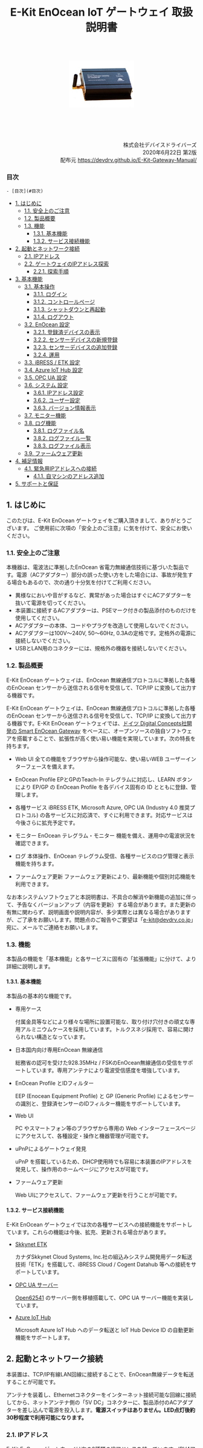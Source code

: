 <br/>
<br/>
<br/>
<br/>
<br/>
<br/>
<div style="text-align: center;">
<h1> E-Kit EnOcean IoT ゲートウェイ 取扱説明書</h1>
<br/>
<br/>
<br/>
<img src="img/eogw.jpg" alt="E-Kit EnOcean IoT ゲートウェイ" />
<br/>
<br/>
<br/>
</div>
<br/>
<br/>
<br/>
<div style="text-align: right;">
株式会社デバイスドライバーズ<br/>
2020年6月22日 第2版<br/>
配布元 <a href="https://devdrv.github.io/E-Kit-Gateway-Manual/">
https://devdrv.github.io/E-Kit-Gateway-Manual/</a>
</div>

<div style="page-break-before:always"></div>

### 目次

<!-- TOC -->

	- [目次](#目次)
- [1. はじめに](#1-はじめに)
	- [1.1. 安全上のご注意](#11-安全上のご注意)
	- [1.2. 製品概要](#12-製品概要)
	- [1.3. 機能](#13-機能)
		- [1.3.1. 基本機能](#131-基本機能)
		- [1.3.2. サービス接続機能](#132-サービス接続機能)
- [2. 起動とネットワーク接続](#2-起動とネットワーク接続)
	- [2.1. IPアドレス](#21-ipアドレス)
	- [2.2. ゲートウェイのIPアドレス探索](#22-ゲートウェイのipアドレス探索)
		- [2.2.1. 探索手順](#221-探索手順)
- [3. 基本機能](#3-基本機能)
	- [3.1. 基本操作](#31-基本操作)
		- [3.1.1. ログイン](#311-ログイン)
		- [3.1.2. コントロールページ](#312-コントロールページ)
		- [3.1.3. シャットダウンと再起動](#313-シャットダウンと再起動)
		- [3.1.4. ログアウト](#314-ログアウト)
	- [3.2. EnOcean 設定](#32-enocean-設定)
		- [3.2.1. 登録済デバイスの表示](#321-登録済デバイスの表示)
		- [3.2.2. センサーデバイスの新規登録](#322-センサーデバイスの新規登録)
		- [3.2.3. センサーデバイスの追加登録](#323-センサーデバイスの追加登録)
		- [3.2.4. 運用](#324-運用)
	- [3.3. iBRESS / ETK 設定](#33-ibress--etk-設定)
	- [3.4. Azure IoT Hub 設定](#34-azure-iot-hub-設定)
	- [3.5. OPC UA 設定](#35-opc-ua-設定)
	- [3.6. システム 設定](#36-システム-設定)
		- [3.6.1. IPアドレス設定](#361-ipアドレス設定)
		- [3.6.2. ユーザー設定](#362-ユーザー設定)
		- [3.6.3. バージョン情報表示](#363-バージョン情報表示)
	- [3.7. モニター機能](#37-モニター機能)
	- [3.8. ログ機能](#38-ログ機能)
		- [3.8.1. ログファイル名](#381-ログファイル名)
		- [3.8.2. ログファイル一覧](#382-ログファイル一覧)
		- [3.8.3. ログファイル表示](#383-ログファイル表示)
	- [3.9. ファームウェア更新](#39-ファームウェア更新)
- [4. 補足情報](#4-補足情報)
	- [4.1. 緊急用IPアドレスへの接続](#41-緊急用ipアドレスへの接続)
		- [4.1.1. 自マシンのアドレス追加](#411-自マシンのアドレス追加)
- [5. サポートと保証](#5-サポートと保証)

<!-- /TOC -->

<div style="page-break-before:always"></div>

## 1. はじめに

このたびは、E-Kit EnOcean ゲートウェイをご購入頂きまして、ありがとうございます。
ご使用前に次項の「安全上のご注意」に気を付けて、安全にお使いください。

### 1.1. 安全上のご注意

本機器は、電波法に準拠したEnOcean 省電力無線通信技術に基づいた製品です。電源（ACアダプター）部分の誤った使い方をした場合には、事故が発生する場合もあるので、次の通り十分気を付けてご利用ください。
- 異様なにおいや音がするなど、異常があった場合はすぐにACアダプターを抜いて電源を切ってください。
- 本装置に接続するACアダプターは、PSEマーク付きの製品添付のものだけを使用してください。
- ACアダプターの本体、コードやプラグを改造して使用しないでください。
- ACアダプターは100V～240V, 50～60Hz, 0.3Aの定格です。定格外の電源に接続しないでください。
- USBとLAN用のコネクターには、規格外の機器を接続しないでください。

### 1.2. 製品概要

E-Kit EnOcean ゲートウェイは、EnOcean 無線通信プロトコルに準拠した各種のEnOcean センサーから送信される信号を受信して、TCP/IP に変換して出力する機器です。

E-Kit EnOcean ゲートウェイは、EnOcean 無線通信プロトコルに準拠した各種のEnOcean センサーから送信される信号を受信して、TCP/IP に変換して出力する機器です。E-Kit EnOcean ゲートウェイでは、[ドイツ Digital Concepts社開発の Smart EnOcean Gateway](http://enocean-gateway.eu/en/product/)  をベースに、オープンソースの独自ソフトウェアを搭載することで、拡張性が高く使い易い機能を実現しています。次の特長を持ちます。

- Web UI
	全ての機能をブラウザから操作可能な、使い易いWEB ユーザーインターフェースを備えます。

- EnOcean Profile 
	EPとGPのTeach-In テレグラムに対応し、LEARN ボタンにより EP/GP の EnOcean Profile を各デバイス固有の ID とともに登録、管理します。

- 各種サービス
	iBRESS ETK, Microsoft Azure, OPC UA (Industry 4.0 推奨プロトコル) の各サービスに対応済で、すぐに利用できます。対応サービスは今後さらに拡充予定です。

- モニター
	EnOcean テレグラム・モニター 機能を備え、運用中の電波状況を確認できます。

- ログ
	本体操作、EnOcean テレグラム受信、各種サービスのログ管理と表示機能を持ちます。

- ファームウェア更新
	ファームウェア更新により、最新機能や個別対応機能を利用できます。

なお本システムソフトウェアと本説明書は、不具合の解消や新機能の追加に伴って、予告なくバージョンアップ（内容を更新）する場合があります。また更新の有無に関わらず、説明画面や説明内容が、多少実際とは異なる場合がありますが、ご了承をお願いします。問題点のご報告やご要望は「e-kit@devdrv.co.jp」宛に、メールでご連絡をお願いします。

### 1.3. 機能

本製品の機能を「基本機能」と各サービスに固有の「拡張機能」に分けて、より詳細に説明します。

#### 1.3.1. 基本機能

本製品の基本的な機能です。

- 専用ケース

    付属金具等などにより様々な場所に設置可能な、取り付け穴付きの頑丈な専用アルミニウムケースを採用しています。トルクスネジ採用で、容易に開けられない構造となっています。

- 日本国内向け専用EnOcean 無線通信

    総務省の認可を受けた928.35MHz / FSKのEnOcean無線通信の受信をサポートしています。専用アンテナにより電波受信感度を増強しています。

- EnOcean Profile とIDフィルター

    EEP (Enocean Equipment Profile) と GP (Generic Profile)  によるセンサーの識別と、登録済センサーのIDフィルター機能をサポートしています。

- Web UI

    PC やスマートフォン等のブラウザから専用の Web インターフェースページにアクセスして、各種設定・操作と機器管理が可能です。

- uPnPによるゲートウェイ発見

    uPnP を搭載しているため、DHCP使用時でも容易に本装置のIPアドレスを発見して、操作用のホームページにアクセスが可能です。 

- ファームウェア更新

    Web UIにアクセスして、ファームウェア更新を行うことが可能です。

#### 1.3.2. サービス接続機能

E-Kit EnOcean ゲートウェイでは次の各種サービスへの接続機能をサポートしています。これらの機能は今後、拡充、更新される場合があります。

- [Skkynet ETK](https://skkynet.com/etk/)

    カナダSkkynet Cloud Systems, Inc.社の組込みシステム開発用データ転送技術「ETK」を搭載して、iBRESS Cloud / Cogent Datahub 等への接続をサポートしています。

- [OPC UA サーバー](https://opcfoundation.org/about/opc-technologies/opc-ua/)

    [Open62541](https://open62541.org/) のサーバー側を移植搭載して、OPC UA サーバー機能を実装しています。

- [Azure IoT Hub](https://azure.microsoft.com/services/iot-hub/)

    Microsoft Azure IoT Hub へのデータ転送と IoT Hub Device ID の自動更新機能をサポートします。

## 2. 起動とネットワーク接続

本装置は、TCP/IP有線LAN回線に接続することで、EnOcean無線データを転送することが可能です。

アンテナを装着し、Ethernetコネクターをインターネット接続可能な回線に接続してから、ネットアンテナ側の「5V DC」コネクターに、製品添付のACアダプターを差し込んで電源を投入します。**電源スイッチはありません。LED点灯後約30秒程度で利用可能になります。**

### 2.1. IPアドレス

E-Kit EnOcean ゲートウェイは次の2種類のIPアドレスを持っています。IPV4アドレスだけを扱い、IPV6アドレスは使用しません。

- 通常運用IPアドレス

    通用運用時のIPアドレスは、「システム設定ページ」の設定により、DHCP（デフォルト）と固定IPアドレスを選択して設定可能です。

- 緊急IPアドレス

    192.168.249.249 (サブネット マスク255.255.255.0＝24ビット) の固定IPアドレスを持っています。トラブル発生時、または緊急時に接続するためのアドレスなので変更できません。

以降はWebブラウザからE-Kit EnOcean ゲートウェイに接続するための手順について説明します。

- DHCPが利用可能な場合

接続するネットワーク環境でDHCPを用意している場合は、 ゲートウェイをネットワークに接続するための設定は必要ありません。次項の「ゲートウェイのIPアドレス探索」の説明に従ってゲートウェイのアドレスを発見後、Webページにアクセスしてください。

- DHCPが利用できない場合

接続するネットワーク環境でDHCPが利用できない場合、 ゲートウェイを固定IPアドレスに設定して使用します。ゲートウェイのデフォルト設定がDHCPになっているため、一度DHCP環境でゲートウェイに接続、ログインしてシステム設定のIPアドレスを設定する必要があります。ゲートウェイが接続するネットワーク環境でDHCPが利用できない場合は、緊急用IPアドレスに接続して設定する方法があります。詳細手順は「補足情報」 4.1 項「緊急用IPアドレスへの接続」を参照してください。

### 2.2. ゲートウェイのIPアドレス探索

ブラウザで E-Kit EnOcean ゲートウェイにアクセスする場合、接続先のアドレスを指定する必要があります。

なおDHCPを使用せず、固定IPを設定している場合でも、同様の手順でゲートウェイのIPアドレスを確認することが可能です。
 
#### 2.2.1. 探索手順

uPnPに対応したWindows搭載PCを使用した、IPアドレスの探索手順を示します。探索する場合は、最初にWindows PCをE-Kit EnOcean ゲートウェイと同じサブネットのネットワークに接続して、次の方法で確認します。

- コンピューターの「ネットワーク」を開きます。

- 画面中央部にある「ネットワークインフラストラクチャ」のカテゴリにある「Linux Internet Gateway Device」のアイコンを開きます。このアイコンが表示されるには、ゲートウェイの電源投入後約30秒程度かかります。

<div style="text-align: center;">
<img src="img/linux-devP0.png" alt="ネットワークの表示" width="50%"/><br/>
画面　「ネットワークの表示」
</div>

- 開いたプロパティ画面の一番下に表示されたIPアドレスが接続先のゲートウェイのIPアドレスなので、ブラウザの接続先にコピーして接続します。

<div style="text-align: center;">
<img src="img/igdP.png" alt="ネットワークデバイス" width="50%"/><br/>
画面　ネットワークデバイス
</div>

## 3. 基本機能

E-Kit EnOcean ゲートウェイは、Webブラウザを使用して「ゲートウェイ コントロール」と呼ぶ、ゲートウェイが用意するホームページにアクセスして操作します。
この章では、ゲートウェイ コントローラーを使用して操作できる機能を解説します。

### 3.1. 基本操作

ログイン、ログアウトとシャットダウンなどの基本的な操作を説明します。

#### 3.1.1. ログイン

初めてコントロールページにアクセスする場合は、ログイン画面が表示されるので、Usernameに「admin」、Passwordに「admin」を入力後「Login」をクリックして接続します。

ログイン状態は、ログアウトするかブラウザを閉じるまでの間、継続します。UsernameとPasswordはログイン後に設定可能となる「システム設定」ページで変更することができます。

<div style="text-align: center;">
<img src="img/Login.png" alt="Gateway ログイン" width="50%"/><br/>
画面　Gateway ログイン
</div>

#### 3.1.2. コントロールページ

ログインに成功すると、次の様なメイン操作画面の「コントロールページ」が表示されます。E-Kit EnOcean ゲートウェイの基本操作は、このページで行います。次のコントロールページの各項目の役割を説明します。

<div style="text-align: center;">
<img src="img/C000.png" alt="コントロールページ" width="65%"/><br/>
画面　コントロールページ
</div>

#### 3.1.3. シャットダウンと再起動

コントロールページの「システム」グループのラジオボタンを選択して「停止」または「再起動」を設定後、「実行」ボタンのクリックでシステム全体がシャットダウン、または再起動します。シャットダウン後もアンテナ横の青色LEDは点灯したままです。電源が切れたかどうかは、LANケーブルコネクタのLEDが消灯したことで判断します。電源ボタンはありません。電源断後の再起動時は、ACアダプターのケーブルを抜き差ししてください。

<div style="text-align: center;">
<img src="img/C0.png" alt="シャットダウン、再起動とログアウト" width="65%"/><br/>
画面　シャットダウン、再起動とログアウト
</div>

#### 3.1.4. ログアウト

コントローラーページの「ログアウト」リンクをクリックすることで、すぐにログアウトしてログイン画面に遷移します。
ログアウトしても、各種ゲートウェイ機能は動作したままです。

### 3.2. EnOcean 設定

E-Kit EnOcean ゲートウェイは、次のEnOcean動作モードに対応した、EnOceanセンサーの受信機能を提供します。
EnOcean受信動作モードの設定は、「EnOcean動作モード」ラジオボタン選択後、「動作モード」のラジオボタンを選択して、「実行」ボタンをクリックして確定します。

<div style="text-align: center;">
<img src="img/C1.png" alt="EnOcean 動作モード設定" width="65%"/><br/>
画面　EnOcean 動作モード設定
</div>

- モニター

	センサー登録の有無に関わらず、すべてのセンサーからのデータを受信して受信状況を電波強度とともに表示します。ゲートウェイとしてのデータの転送は行いません。この機能は主に、環境やセンサーデバイスの動作テストとして利用することを想定しています。

- 新規登録

	このモードで動作中は、現在の全センサーの登録情報を破棄して、センサーの LEARN ボタン押下による「Teach In」テレグラムを受信して、テレグラム フィルターに追加登録を行います。

- 追加登録

	各センサーの LEARN ボタン押下による「Teach In」テレグラムを受信して、テレグラム フィルターに追加登録を行います。RPSテレグラムを使用するロッカースイッチには LEARN ボタンが無いため、いずれかのボタン動作で登録が完了します。

- 運用

	ゲートウェイに登録済のセンサーやスイッチデバイスからのデータを受信してゲートウェイ転送する、通常運用時の動作モードです。電源投入後はこのモードで動作しています。

#### 3.2.1. 登録済デバイスの表示

E-Kit EnOcean ゲートウェイに登録されたEnOceanデバイス（各種センサーとスイッチ類）は登録済デバイスとして、コントローラーページに次の様に表示されます。

- ID

	ID はEnOceanデバイス固有のIDです。各通信デバイス製造時に割り当て済で、変更不可なためセンサーデバイスを識別するために使用します。

- EEP/GP

	EEP/GP フィールドには、各デバイスと送受信するテレグラムの内容を詳細に示す、EP(EnOcean Equipment Profile) と GP (Generic Profile)のいずれかが設定されます。「A5-04-01」の様に6桁の16進数で表示されるのがEEPで、英小文字を含むものがGPです。ともに [EnOcean Alliance](https://www.enocean-alliance.org/specifications/)で管理されています。

	EEPでは各EEPで定義されている「Shortcut Name」をポイント名としてそのまま使用します。GPには「Shortcut Name」や表示のための番号が規定されていないため、E-Kit EnOcean ゲートウェイ独自の割り当て文字を使用しています。	いずれも、重なった場合には「1～999」の数字を末尾に追加して割り当てます。登録可能なセンサーデバイス最大数は、デバイスIDフィルター登録上限の最大100台です。

- Desc.
	各プロファイルで割り当てられたセンサー（デバイス）の英語名称です。そのデバイスの機能を表示します。

- Point-1～
	「Point-1～Point-9」は各デバイスが持っているデータポイント名です。登録時に自動的に割り付けられます。一般に各センサーは複数のデータポイントを持ちます。

	転送先のサービス種類や設定にも依存しますが、このポイント名とドメイン名を組合せた値が、ゲートウェイ転送時のポイント名（データノード名、デバイスID）として使用されます。

<div style="text-align: center;">
<img src="img/C2.png" alt="登録済デバイス表示" width="75%"/><br/>
画面　EnOcean 登録済デバイス表示
</div>

#### 3.2.2. センサーデバイスの新規登録

「新規登録」モードを実行すると、既存のセンサー登録設定を削除して、新規センサーの登録を開始します。このモードで動作中に登録するセンサーの「LEARN」ボタンを押して、センサーを登録してください。
「運用」モードに切り替えることで、「登録」モードを終了します。
**この「新規登録」モードの実行により、確認無しで登録済の全センサーの情報が削除されます。**ご注意ください。

#### 3.2.3. センサーデバイスの追加登録

「追加登録」モードを実行すると、センサーの追加登録を開始します。このモードで動作中に登録するセンサーの「LEARN」ボタンを押して、センサーを登録してください。「運用」モードに切り替えることで、「登録」モードを終了します。

#### 3.2.4. 運用

登録済センサーのデータを受信します。ゲートウェイ起動時はこのモードで動作しています。

登録済のセンサーからのデータだけを受信して、ゲートウェイ機能としてETK、あるいはOPC UAサーバーとしてデータ転送します。データ受信は、EnOcean無線通信のテレグラムフィルター機能を使用して、登録デバイスのデータだけを取り込みます。EnOcean 通信機器が多い環境でも受信データのバッファーオーバーフローによるデータの取りこぼしがありません。

### 3.3. iBRESS / ETK 設定

- iBRESS ETK 接続

	ラジオボタンの「iBRESS ETK」選択後、iBRESS ETK設定項目（Host, Data Domain, 組織ID / User Name, Password）を入力して、「実行」ボタンをクリックします。3秒程度でETKが新しく設定したパラメーターに従って再起動します。ゲートウェイの起動時は最後に設定した内容に従ってETKが自動起動します。以下に入力例を示します。

<div style="text-align: center;">
<img src="img/C3.png" alt="iBRESS ETK 設定" width="65%"/><br/>
画面　iBRESS ETK 設定
</div>

- DataHub ローカル接続

	iBRESS ETKの設定で「組織ID」/「User name」,「Password」を設定せずに「空」とした場合には、SSHとWebSocketを使用しない、DataHub 用のオープンな接続モードで動作します。DataHubにローカル接続する場合はこの設定を使用します。

**なお設定内容が間違っている場合、あるいは設定完了時に接続先のiBRESSサーバーに接続できない場合には、通信プログラムのETKが起動しないので、注意してください。**

### 3.4. Azure IoT Hub 設定

機能選択ラジオボタンの「Microsoft Azure」をクリックして、Microsoft Azure IoT Hub の設定を行います。基本的な設定は、接続する IoT Hub の **iothubowner** 権限を持つ **CS (Connection String)** だけです。Connection Stding は入力した最後の5文字だけが表示されます。

**Data Domain** の項目は、Azure IoT Hub には定義されていませんが **Device ID** のプレフィックスを指定します。これは運用上、データポイント名を他の ETK や OPC UA 接続サービスと同様にするための互換性を保つために使用します。プレフィックス（デバイスIDの前に付加する特定の文字列）が必要なければ、空のままとしておきます。その場合、ゲートウェイで自動付加したデータポイント名をそのまま **Device ID** として使用します。

 「実行」ボタンをクリックすると5秒程度で設定と IoT Hub の更新が完了し、接続プログラム (IoT Edge) が再起動します。この設定した内容は保存され、ゲートウェイの再起動時には設定した内容で、自動的に Azure IoT HUb 通信を開始します。

<div style="text-align: center;">
<img src="img/C4.png" alt="Azure IoT Hub 設定" width="65%"/><br/>
画面　Azure IoT Hub 設定
</div>

### 3.5. OPC UA 設定

機能選択ラジオボタンの「OPC UA」をクリックして、OPC UAサーバーの設定を行います。設定はサーバーのPort番号とデータDomain名だけです。「実行」ボタンをクリックして設定が完了し、OPC UAサーバーが再起動します。
この設定した内容は保存され、ゲートウェイの再起動時には設定した内容で、自動的にOPC UAサーバーを開始します。

<div style="text-align: center;">
<img src="img/C5.png" alt="OPC UAサーバー設定" width="65%"/><br/>
画面　OPC UAサーバー設定
</div>

### 3.6. システム 設定

コントローラーページの「システム設定」のリンクをクリックすると、次の様な「システム設定」ページに移動します。以下にシステム設定ページの各設定項目を示します。


<div style="text-align: center;">
<img src="img/C5.png" alt="システム設定ページ" width="50%"/><br/>
画面　システム設定ページ
</div>

システム設定ページでは次の機能をサポートしています。

- IPアドレス確認と設定
- ユーザー設定
- バージョン情報表示

またこのページには、ファームウェア更新ページへの移行リンクがあります。各項目の設定について説明します。

#### 3.6.1. IPアドレス設定

E-Kit EnOcean ゲートウェイのIPアドレスを「自動（DHCP）」または「手動設定（固定IPアドレス）」のいずれかに設定します。手動設定の場合はさらに「IPアドレス」、「Net Mask」、「IP Gateway」、「DNS」、「ドメイン名」の設定を次の通り行います。各設定内容はすぐには設定されず、再起動後に有効になります。

- IPアドレス

	IPV4アドレスを設定します。

- Net Mask

	サブネット マスク(Subnet Mask)をマスクの上位ビット数または、「255.255.255.0」の様なIPアドレス形式で設定します。現在の設定状況はマスクの上位ビット数（「255.255.255.0」の場合は「24」など）を表示します。

- IP Gateway

	インターネットに接続するためのゲートウェイのIPアドレスを設定します。

- DNS1

	接続先の名前解決で使用する1台目のDNSのIPアドレスを設定します。

- DNS2

	接続先の名前解決で使用する2台目のDNSのIPアドレスを設定します。DNSはDNS1またはDNS2のいずれか、あるいは両方を設定してください。

- ドメイン名

	ローカルネット接続で使用するドメイン名を設定します。

IPアドレス設定時は設定項目ラジオボタンで「IPアドレス」を選択し、IPアドレスの種別を「自動（DHCP）」または「手動設定」のどちらかを選択します。「手動設定」時は各設定項目を入力します。この例ではNet Maskを「255.255.255.240」として設定していますが、上位28ビットをマスクするので「28」と入力しても同じです。入力設定後は「設定」ボタンをクリック後、再起動してください。

#### 3.6.2. ユーザー設定

E-Kit EnOcean ゲートウェイにログインするユーザー名、またはパスワードを変更する場合に設定します。ログイン用ユーザーは1種類だけが登録可能です。**パスワードを忘れてしまった場合に復帰する方法はないので、設定を変更する場合には、十分気を付けて運用してください。**

- ユーザー名

	新しいユーザー名を入力して設定します。

- パスワード

	新しいパスワードを入力して設定します。変更しない場合でも必ず入力してください。

- 確認入力

	パスワードの確認入力です。前項に入力したのと同じパスワードを再度入力してください。

ユーザー名の設定時はまずラジオボタンで「ユーザー名」を選択し、新たに設定する「ユーザー名」「パスワード」「確認入力」を入力後、「設定」ボタンをクリックします。ユーザーの設定変更は、その場ですぐに実行されるので、設定後は新しいユーザー設定で再度ログインする必要があります。

#### 3.6.3. バージョン情報表示

E-Kit EnOcean ゲートウェイ 搭載のシステムソフトウェア（ファームウェア）の名称とバージョンを表示します。

- Loader:  	アプリケーション・ブートローダー
- Web UI:  	Web UI 表示ソフトウェア
- EnOcean:  EnOcean 通信ソフトウェア
- ETK:  	ETK ソフトウェア
- AZURE:  	Microsoft Azure IoT Hub 接続ソフトウェア
- OPC UA:  	OPC UA サーバーソフトウェア

### 3.7. モニター機能

EnOcean テレグラムの受信状況を示すモニター機能には、次の２種類があります。

- 全テレグラムのモニター

- 操作対象テレグラムのモニター

全テレグラムのモニターは、EnOcean 動作モードを「モニター」に設定して「実行」することで動作します。 ゲートウェイ操作対象テレグラムのモニター機能は、コントローラーページの「ログ表示」のリンクをクリックすることで動作します。次に表示例を示します。モニターページで「取り消し」をクリックすることで終了します。

<div style="text-align: center;">
<img src="img/Mon.png" alt="操作対象テレグラムのモニター" width="65%"/><br/>
画面　操作対象テレグラムのモニター
</div>

### 3.8. ログ機能

コントローラーページの「ログファイル」のリンクをクリックすることで、EnOcean ゲートウェイの動作状況記録を管理、表示するログファイル設定ページに移動します。次の設定と操作が可能です。

- 記録したログファイルの内容表示とダウンロード

- ファイルに記録するログの対象設定

- 指定期間の過去ログファイルの削除

<div style="text-align: center;">
<img src="img/Log.png" alt="OPC UAサーバー設定" width="65%"/><br/>
画面　ログファイル設定ページ
</div>

#### 3.8.1. ログファイル名

各ログファイルは次の規則で名前付けられ、システムの再起動時または24時間毎に更新します。

```sh
mod-yyyymmdd-hhmmdd.log
```

- mod: 次のログ対象モジュールのいずれか

	- dpr: EnOcean 受信モジュール
	- gui: Webサーバー + Web GUIモジュール
	- etk: iBRESS / ETK 通信モジュール
	- azr: Azure IoT Edge V1 通信モジュール
	- opc: OPC UA サーバー通信モジュール

- yyyymmdd: ログ取得開始の西暦年月日

- hhmmdd: ログ取得開始時刻（時分秒）

#### 3.8.2. ログファイル一覧

取得したログファイルはモジュール別、日付順で一覧表示します。

<div style="text-align: center;">
<img src="img/LogOut.png" alt="ログファイル一覧表示（ファイル名クリックで内容表示）" width="65%"/><br/>
画面　ログファイル一覧表示（ファイル名クリックで内容表示）
</div>

#### 3.8.3. ログファイル表示

各ログファイルはファイル拡張子は *.log ですが、CSV形式で記録しています。ブラウザの表示画面で、そのままダウンロード可能です。

<div style="text-align: center;">
<img src="img/LogOut2.png" alt="ログファイル表示例" width="65%"/><br/>
画面　ログファイル表示例
</div>


### 3.9. ファームウェア更新

E-Kit EnOcean ゲートウェイ搭載のシステムソフトウェア（ファームウェア）は、機能向上や不具合の解消、新機能の追加のため、バージョンアップする場合があります。更新用ファームウェアは DDP 拡張子を持つ特殊な形式の圧縮ファイルで、ホームページまたはメールなどで配布します。

新しいファームウェアへの更新作業は、「システム設定ページ」の「ファームウェア更新」リンクをクリックして表示される「ファームウェア更新ページ」で行います。以降に、更新手順を示します。

<div style="text-align: center;">
<img src="img/S2.png" alt="ファームウェア更新リンク" width="65%"/><br/>
画面　ファームウェア更新リンク
</div>

- ファームウェア更新ページ

	ファームウェア更新リンクのクリックにより、次のファームウェア更新ページに移動するので、「参照」をクリックして入手したファームウェアを選択するファイルダイアログを開きます。
 
<div style="text-align: center;">
<img src="img/F1.png" alt="ファームウェア更新ページ" width="65%"/><br/>
画面　ファームウェア更新ページ
</div>

- アップロードするファイルの選択

	次の「アップロードするファイルの選択」ダイアログが開くので、ファイラーを操作して入力した更新用ファームウェアファイルを選択し「開く」をクリックします。下記画面の例は「C:\TEMP\ekitgw-000000.ddp」というファイルを選択しています。

<div style="text-align: center;">
<img src="img/D1.png" alt="ファイルの選択ダイアログ" width="65%"/><br/>
画面　ファイルの選択ダイアログ
</div>

- アップロード送信

	更新メニューに選択したファイル名が表示されるので確認して、「送信」ボタンをクリックしてアップロード転送します。
 
<div style="text-align: center;">
<img src="img/F2.png" alt="更新ファイル確認" width="65%"/><br/>
画面　更新ファイル確認
</div>

- 更新完了

	通常は１～2秒程度で更新が完了するので、「確認」ボタンをクリックして「コントローラーページ」に移動し、再起動して下さい。
 
<div style="text-align: center;">
<img src="img/F3.png" alt="更新完了" width="65%"/><br/>
画面　ファームウェア更新完了
</div>

## 4. 補足情報

### 4.1. 緊急用IPアドレスへの接続

ゲートウェイの緊急用固定IPアドレス、192.168.249.249 (サブネットマスク255.255.255.0＝24ビット) に接続する方法を示します。通常の環境では、この緊急用IPアドレスに接続できないので、ここでは、操作しているWindows PC（自マシン）に192.168.249.0/24のサブネットのIPアドレスを追加する手順を紹介します。

192.168.249.0/24サブネットに接続する設定変更が可能であれば、LinuxやMacintoshなど、Windows以外のマシンを使用してアクセスすることも可能です。また、IPアドレスを追加せずに一時的に変更するなど、他の方法で試しても構いません。

#### 4.1.1. 自マシンのアドレス追加

- ネットワークと共有センター

	Windows PCの「ネットワークのプロパティ」、またはコントロールパネルの「ネットワークと共有センター」を開いて、「アダプター設定の変更」をクリックします。

<div style="text-align: center;">
<img src="img/W1p.png" alt="ネットワークと共有センター" width="65%"/><br/>
画面　ネットワークと共有センター
</div>

- ネットワークとインターネット

	Windows 10では前記の代わりに「設定」→「ネットワークとインターネット」→「ネットワーク接続の変更：アダプターのオプションを変更する」を選択しても同じです。

<div style="text-align: center;">
<img src="img/W1-2pp.png" alt="設定：ネットワークとインターネット" width="65%"/><br/>
画面　設定：ネットワークとインターネット
</div>

- イーサネットアダプターのプロパティ

	「ネットワーク接続」のアイコンメニューで有効なアダプターを選択後、右クリックしてイーサネットアダプターの「プロパティ」を選択して開きます。
 
<div style="text-align: center;">
<img src="img/W2p.png" alt="ネットワーク接続メニューのプロパティ選択" width="40%"/><br/>
画面　ネットワーク接続メニューのプロパティ選択
</div>

- イーサネットのプロパティ

	開いたイーサネットのプロパティで、「インターネット プロトコル バージョン 4 (TCP/IPv4)」にチェックしてあるアダプターを選択します。IPv4のインターネットプロトコルを選択後「プロパティ」ボタンをクリックして、「インターネット プロトコル バージョン 4 (TCP/IPv4)のプロパティ」を開きます。


<div style="text-align: center;">
<img src="img/W3.png" alt="イーサネットのプロパティ" width="50%"/><br/>
画面　イーサネットのプロパティ
</div>

- インターネット プロトコル バージョン 4 (TCP/IPv4)のプロパティ

	現在設定はそのまま残してIPアドレスを追加するため、「詳細設定」をクリックします。
 
<div style="text-align: center;">
<img src="img/W4.png" alt="インターネット プロトコル バージョン 4 (TCP/IPv4)のプロパティ" width="50%"/><br/>
画面　インターネット プロトコル バージョン 4 (TCP/IPv4)のプロパティ
</div>

- TCP/IP 詳細設定

	操作しているマシンに新しいIPアドレスを追加するため、IPアドレスの「追加」ボタンをクリックします。
 
<div style="text-align: center;">
<img src="img/W5.png" alt="TCP/IP 詳細設定" width="50%"/><br/>
画面　TCP/IP 詳細設定
</div>

- TCP/IP アドレスの追加

	表示された「TCP/IP アドレス」ダイアログに、追加する「IPアドレス」「192.168.249.1」と「サブネット マスク」「255.255.255.0」を入力して「追加」ボタンをクリックします。
 
<div style="text-align: center;">
<img src="img/W6.png" alt="TCP/IP アドレスの追加入力" width="40%"/><br/>
画面　TCP/IP アドレスの追加入力
</div>

- TCP/IP 詳細設定の確認

	TCP/IP 詳細設定の画面で、IPアドレスが「192.168.249.1」に、サブネット マスクが「255.255.255.0」に設定されていることを確認して、「OK」ボタンを押してTCP/IP 詳細設定を閉じます。同様に「OK」ボタンで「インターネット プロトコル バージョン 4 (TCP/IPv4)のプロパティ」、「イーサネットのプロパティ」を閉じます。
 
<div style="text-align: center;">
<img src="img/W7.png" alt="TCP/IP 詳細設定の確認" width="50%"/><br/>
画面　TCP/IP 詳細設定の確認
</div>

これでゲートウェイの緊急用固定IPアドレスに接続できる様になりました。固定IPアドレスを設定する場合には、ブラウザを起動して、URL入力欄に緊急IPアドレスの「192.168.249.249」を入力して接続し、ログインします。ログイン後は、3.5項の「システム設定」の説明に従って固定IPアドレスを設定後、再起動してからご利用ください。

## 5. サポートと保証

本製品は、日本国内の屋内の一般的な利用環境で使用された場合には、不具合発生時にご購入後1年間の無償修理による保証を行います。保証期間内であっても、規定外の利用や改造による故障、火災・地震や台風等の天災が原因の場合は、無償保証の対応外とさせて頂きます。

不具合でお困りの場合、あるいは保証に関して不明な点はご購入先、または株式会社デバイスドライバーズ E-Kit事業部「e-kit@devdrv.co.jp」宛にメールでお問い合わせください。

<div style="text-align: right;">
株式会社デバイスドライバーズ<br/>
E-Kit事業部<br/>
© 2020 Device Drivers, Ltd.
</div>
